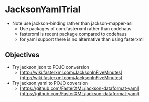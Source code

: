 # JacksonYamlTrial

* Note use jackson-binding rather than jackson-mapper-asl
    * Use packages of com.fasterxml rather than codehaus
    * fasterxml is recent package compared to codehaus
    * for yaml support there is no alternative than using fasterxml

## Objectives

* Try jackson json to POJO conversion
    * [http://wiki.fasterxml.com/JacksonInFiveMinutes](http://wiki.fasterxml.com/JacksonInFiveMinutes)
* Try jackson yaml to POJO coversion
    * [https://github.com/FasterXML/jackson-dataformat-yaml](https://github.com/FasterXML/jackson-dataformat-yaml)